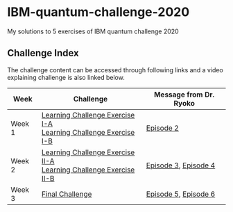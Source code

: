 # IBM-quantum-challenge-2020
 My solutions to 5 exercises of IBM quantum challenge 2020


## Challenge Index
The challenge content can be accessed through following links and a video explaining challenge is also linked below.

| Week  | Challenge | Message from Dr. Ryoko |
| ---     | ---    | --- |
| Week 1 |[Learning Challenge Exercise I-A](https://github.com/qiskit-community/IBMQuantumChallenge2020/blob/iqx/exercises/week-1/ex_1a_en.ipynb) <br/>[Learning Challenge Exercise I-B](https://github.com/qiskit-community/IBMQuantumChallenge2020/blob/iqx/exercises/week-1/ex_1b_en.ipynb)|  [Episode 2](https://youtu.be/f8TEd_51rHI) |
| Week 2  |[Learning Challenge Exercise II-A](https://github.com/qiskit-community/IBMQuantumChallenge2020/blob/main/exercises/week-2/ex_2a_en.ipynb) <br/>[Learning Challenge Exercise II-B](https://github.com/qiskit-community/IBMQuantumChallenge2020/blob/main/exercises/week-2/ex_2b_en.ipynb)| [Episode 3](https://youtu.be/kLizHnvTguE), [Episode 4](https://youtu.be/25PcR5Pn4hk) |
| Week 3  |[Final Challenge](https://github.com/qiskit-community/IBMQuantumChallenge2020/blob/main/exercises/week-3/final_en.ipynb) | [Episode 5](https://youtu.be/Bkk5-j6rpoM), [Episode 6](https://youtu.be/0wXb8UWO-xs) |

